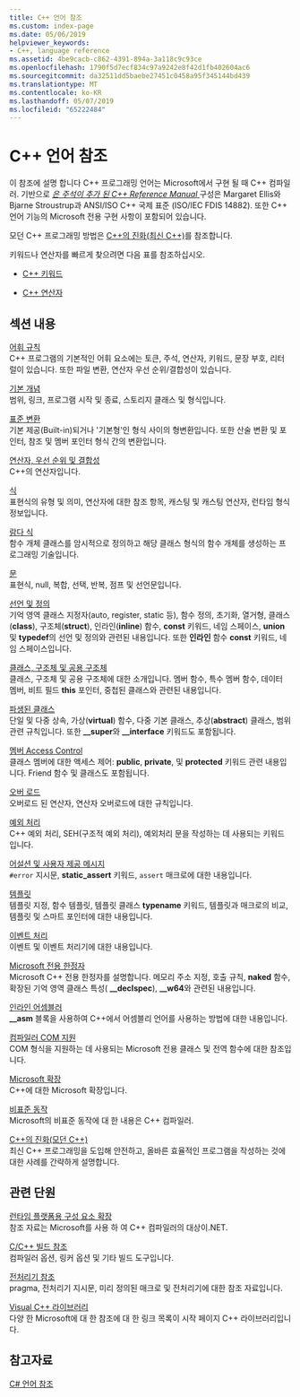 ```yaml
---
title: C++ 언어 참조
ms.custom: index-page
ms.date: 05/06/2019
helpviewer_keywords:
- C++, language reference
ms.assetid: 4be9cacb-c862-4391-894a-3a118c9c93ce
ms.openlocfilehash: 1790f5d7ecf834c97a9242e8f42d1fb402604ac6
ms.sourcegitcommit: da32511dd5baebe27451c0458a95f345144bd439
ms.translationtype: MT
ms.contentlocale: ko-KR
ms.lasthandoff: 05/07/2019
ms.locfileid: "65222484"
---
```

# <a name="c-language-reference"></a>C++ 언어 참조

이 참조에 설명 합니다 C++ 프로그래밍 언어는 Microsoft에서 구현 될 때 C++ 컴파일러. 기반으로 [ *은 주석이 추가 된 C++ Reference Manual* ](http://www.stroustrup.com/arm.html) 구성은 Margaret Ellis와 Bjarne Stroustrup과 ANSI/ISO C++ 국제 표준 (ISO/IEC FDIS 14882). 또한 C++ 언어 기능의 Microsoft 전용 구현 사항이 포함되어 있습니다.

모던 C++ 프로그래밍 방법은 [C++의 진화(최신 C++)](welcome-back-to-cpp-modern-cpp.md)를 참조합니다.

키워드나 연산자를 빠르게 찾으려면 다음 표를 참조하십시오.

- [C++ 키워드](../cpp/keywords-cpp.md)

- [C++ 연산자](../cpp/cpp-built-in-operators-precedence-and-associativity.md)

## <a name="in-this-section"></a>섹션 내용

[어휘 규칙](../cpp/lexical-conventions.md)<br/>
C++ 프로그램의 기본적인 어휘 요소에는 토큰, 주석, 연산자, 키워드, 문장 부호, 리터럴이 있습니다. 또한 파일 변환, 연산자 우선 순위/결합성이 있습니다.

[기본 개념](../cpp/basic-concepts-cpp.md)<br/>
범위, 링크, 프로그램 시작 및 종료, 스토리지 클래스 및 형식입니다.

[표준 변환](../cpp/standard-conversions.md)<br/>
기본 제공(Built-in)되거나 '기본형'인 형식 사이의 형변환입니다. 또한 산술 변환 및 포인터, 참조 및 멤버 포인터 형식 간의 변환입니다.

[연산자, 우선 순위 및 결합성](../cpp/cpp-built-in-operators-precedence-and-associativity.md)<br/>
C++의 연산자입니다.

[식](../cpp/expressions-cpp.md)<br/>
표현식의 유형 및 의미, 연산자에 대한 참조 항목, 캐스팅 및 캐스팅 연산자, 런타임 형식 정보입니다.

[람다 식](../cpp/lambda-expressions-in-cpp.md)<br/>
함수 개체 클래스를 암시적으로 정의하고 해당 클래스 형식의 함수 개체를 생성하는 프로그래밍 기술입니다.

[문](../cpp/statements-cpp.md)<br/>
표현식, null, 복합, 선택, 반복, 점프 및 선언문입니다.

[선언 및 정의](declarations-and-definitions-cpp.md)<br/>
기억 영역 클래스 지정자(auto, register, static 등), 함수 정의, 초기화, 열거형, 클래스(**class**), 구조체(**struct**), 인라인(**inline**) 함수, **const** 키워드, 네임 스페이스, **union** 및 **typedef**의 선언 및 정의와 관련된 내용입니다. 또한 **인라인** 함수 **const** 키워드, 네임 스페이스입니다.

[클래스, 구조체 및 공용 구조체](../cpp/classes-and-structs-cpp.md)<br/>
클래스, 구조체 및 공용 구조체에 대한 소개입니다. 멤버 함수, 특수 멤버 함수, 데이터 멤버, 비트 필드 **this** 포인터, 중첩된 클래스와 관련된 내용입니다.

[파생된 클래스](../cpp/inheritance-cpp.md)<br/>
단일 및 다중 상속, 가상(**virtual**) 함수, 다중 기본 클래스, 추상(**abstract**) 클래스, 범위 관련 규칙입니다. 또한 **__super**와 **__interface** 키워드도 포함됩니다.

[멤버 Access Control](../cpp/member-access-control-cpp.md)<br/>
클래스 멤버에 대한 액세스 제어: **public**, **private**, 및 **protected** 키워드 관련 내용입니다. Friend 함수 및 클래스도 포함됩니다.

[오버 로드](operator-overloading.md)<br/>
오버로드 된 연산자, 연산자 오버로드에 대한 규칙입니다.

[예외 처리](../cpp/exception-handling-in-visual-cpp.md)<br/>
C++ 예외 처리, SEH(구조적 예외 처리), 예외처리 문을 작성하는 데 사용되는 키워드입니다.

[어설션 및 사용자 제공 메시지](../cpp/assertion-and-user-supplied-messages-cpp.md)<br/>
`#error` 지시문, **static_assert** 키워드, `assert` 매크로에 대한 내용입니다.

[템플릿](../cpp/templates-cpp.md)<br/>
템플릿 지정, 함수 템플릿, 템플릿 클래스 **typename** 키워드, 템플릿과 매크로의 비교, 템플릿 및 스마트 포인터에 대한 내용입니다.

[이벤트 처리](../cpp/event-handling.md)<br/>
이벤트 및 이벤트 처리기에 대한 내용입니다.

[Microsoft 전용 한정자](../cpp/microsoft-specific-modifiers.md)<br/>
Microsoft C++ 전용 한정자를 설명합니다. 메모리 주소 지정, 호출 규칙, **naked** 함수, 확장된 기억 영역 클래스 특성( **__declspec**), **__w64**와 관련된 내용입니다.

[인라인 어셈블러](../assembler/inline/inline-assembler.md)<br/>
**__asm** 블록을 사용하여 C++에서 어셈블리 언어를 사용하는 방법에 대한 내용입니다.

[컴파일러 COM 지원](../cpp/compiler-com-support.md)<br/>
COM 형식을 지원하는 데 사용되는 Microsoft 전용 클래스 및 전역 함수에 대한 참조입니다.

[Microsoft 확장](../cpp/microsoft-extensions.md)<br/>
C++에 대한 Microsoft 확장입니다.

[비표준 동작](../cpp/nonstandard-behavior.md)<br/>
Microsoft의 비표준 동작에 대 한 내용은 C++ 컴파일러.

[C++의 진화(모던 C++)](welcome-back-to-cpp-modern-cpp.md)<br/>
최신 C++ 프로그래밍을 도입해 안전하고, 올바른 효율적인 프로그램을 작성하는 것에 대한 사례를 간략하게 설명합니다.

## <a name="related-sections"></a>관련 단원

[런타임 플랫폼용 구성 요소 확장](../extensions/component-extensions-for-runtime-platforms.md)<br/>
참조 자료는 Microsoft를 사용 하 여 C++ 컴파일러의 대상이.NET.

[C/C++ 빌드 참조](../build/reference/c-cpp-building-reference.md)<br/>
컴파일러 옵션, 링커 옵션 및 기타 빌드 도구입니다.

[ 전처리기 참조](../preprocessor/c-cpp-preprocessor-reference.md)<br/>
pragma, 전처리기 지시문, 미리 정의된 매크로 및 전처리기에 대한 참조 자료입니다.

[Visual C++ 라이브러리](../standard-library/cpp-standard-library-reference.md)<br/>
다양 한 Microsoft에 대 한 참조에 대 한 링크 목록이 시작 페이지 C++ 라이브러리입니다.

## <a name="see-also"></a>참고자료

[C# 언어 참조](../c-language/c-language-reference.md)
